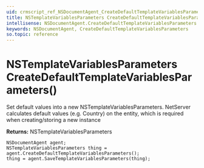 ```yaml
---
uid: crmscript_ref_NSDocumentAgent_CreateDefaultTemplateVariablesParameters
title: NSTemplateVariablesParameters CreateDefaultTemplateVariablesParameters()
intellisense: NSDocumentAgent.CreateDefaultTemplateVariablesParameters
keywords: NSDocumentAgent, CreateDefaultTemplateVariablesParameters
so.topic: reference
---
```


# NSTemplateVariablesParameters CreateDefaultTemplateVariablesParameters()

Set default values into a new NSTemplateVariablesParameters.
NetServer calculates default values (e.g. Country) on the entity, which is required when creating/storing a new instance

**Returns:** NSTemplateVariablesParameters

```crmscript
NSDocumentAgent agent;
NSTemplateVariablesParameters thing = agent.CreateDefaultTemplateVariablesParameters();
thing = agent.SaveTemplateVariablesParameters(thing);
```


